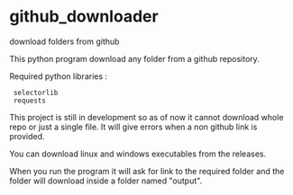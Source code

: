 # github_downloader
download folders from github


This python program download any folder from a github repository.

Required python libraries  :
     
     
     selectorlib
     requests
     

This project is still in development so as of now
 it cannot download whole repo or just a  single file.
 It will give errors when a non github link is provided.
 
 You can download linux and windows executables from the releases.
 
     
When you run the program it will ask for link to the required  folder
and the folder will download inside a folder named "output".

